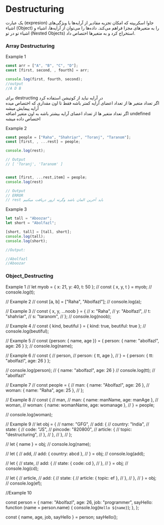 # Destructuring
یک عبارت (expresion) جاوا اسکریپته که امکان تجزیه مقادیر از آرایه‌ها یا ویژگی‌های اشیاء (Object) را به متغیرهای مجزا فراهم می‌کند.
داده‌ها را می‌توان از آرایه‌ها، اشیاء و اشیاء تو در تو (Nested Objects) استخراج کرد و به متغیرها اختصاص داد.


### Array Destructuring

Example 1
```javascript
const arr = ["A", "B", "C", "D"];
const [first, second, , fourth] = arr;

console.log(first, fourth, second);
//output
//A D B
```

برای destructing  در آرایه نباید از کوتیشن استفاده کرد <br>
اگر تعداد متغیر ها از تعداد اعضای آرایه کمتر باشه فقط تا اون مقداری که اختصاص میده آرایه پیمایش میشه <br>
اگر تعداد متغیر ها از تعداد اعضای آرایه بیشتر باشه به اون متغیر اضافه undefined اختصاص داده میشه <br>

Example 2
```javascript
const people = ["Raha", "Shahriar", "Toranj", "Taranom"];
const [first, , ...rest] = people;

console.log(rest);

// Output
// [ 'Toranj', 'Taranom' ]


const [first, ...rest,item] = people;
console.log(rest)

// Output
// ERROR
// rest باید آخرین المان باشد وگرنه ارور دریافت میکنیم
```
Example 3

```javascript
let tall = "Aboozar";
let short = "Abolfazl";

[short, tall] = [tall, short];
console.log(tall);
console.log(short);

//Output:

//Abolfazl
//Aboozar
```

### Object_Destructing
Example 1
// let myob = { x: 21, y: 40, t: 50 };
// const { x, y, t } = myob;
// console.log(t);

// Example 2
// const [a, b] = ["Raha", "Abolfazl"];
// console.log(a);

// Example 3
// const { x, y, ...noob } = {
//   x: "Raha",
//   y: "Abolfazl",
//   t: "shahriar",
//   s: "taranom",
// };
// console.log(noob);

// Example 4
// const { kind, beutiful } = { kind: true, beutiful: true };
// console.log(beutiful);

// Example 5
// const {person: { name, age }} = { person: { name: "abolfazl", age: 26 } };
// console.log(name);

// Example 6
// const {
//   person,
//   person: { tt, age },
// } = { person: { tt: "abolfazl", age: 26 } };

// console.log(person); // { name: "abolfazl", age: 26 }
// console.log(tt); // "abolfazl"

// Example 7
// const people = {
//   man: { name: "Abolfazl", age: 26 },
//   woman: { name: "Raha", age: 25 },
// };

// Example 8
// const {
//   man,
//   man: { name: manName, age: manAge },
//   woman,
//   woman: { name: womanName, age: womanage },
// } = people;

// console.log(woman);

// Example 9
// let obj = {
//   name: "GFG",
//   add: {
//     country: "India",
//     state: {
//       code: "JS",
//       pincode: "820800",
//       article: {
//         topic: "destructuring",
//       },
//     },
//   },
// };

// let { name } = obj;
// console.log(name);

// let {
//   add,
//   add: { country: abcd },
// } = obj;
// console.log(add);

// let {
//   state,
//   add: {
//     state: { code: cd },
//   },
// } = obj;
// console.log(cd);

// let {
//   article,
//   add: {
//     state: {
//       article: { topic: ef },
//     },
//   },
// } = obj;
// console.log(ef);

//Example 10

const person = {
  name: "Abolfazl",
  age: 26,
  job: "programmer",
  sayHello: function (name = person.name) {
    console.log(`Hello ${name}`);
  },
};

const { name, age, job, sayHello } = person;
sayHello();
